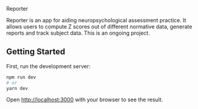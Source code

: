 Reporter

Reporter is an app for aiding neuropsychological assessment practice. It allows users to compute Z scores out of different normative data, generate reports and track subject data. This is an ongoing project. 

## Getting Started

First, run the development server:

```bash
npm run dev
# or
yarn dev
```

Open [http://localhost:3000](http://localhost:3000) with your browser to see the result.
